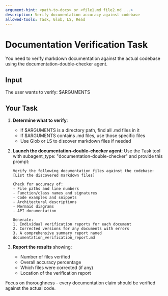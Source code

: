 ```yaml
---
argument-hint: <path-to-docs> or <file1.md file2.md ...>
description: Verify documentation accuracy against codebase
allowed-tools: Task, Glob, LS, Read
---
```


# Documentation Verification Task

You need to verify markdown documentation against the actual codebase using the documentation-double-checker agent.

## Input
The user wants to verify: $ARGUMENTS

## Your Task

1. **Determine what to verify**:
   - If $ARGUMENTS is a directory path, find all .md files in it
   - If $ARGUMENTS contains .md files, use those specific files
   - Use Glob or LS to discover markdown files if needed

2. **Launch the documentation-double-checker agent**:
   Use the Task tool with subagent_type: "documentation-double-checker" and provide this prompt:

   ```
   Verify the following documentation files against the codebase:
   [List the discovered markdown files]
   
   Check for accuracy of:
   - File paths and line numbers
   - Function/class names and signatures
   - Code examples and snippets
   - Architectural descriptions
   - Mermaid diagrams
   - API documentation
   
   Generate:
   1. Individual verification reports for each document
   2. Corrected versions for any documents with errors
   3. A comprehensive summary report named documentation_verification_report.md
   ```

3. **Report the results** showing:
   - Number of files verified
   - Overall accuracy percentage
   - Which files were corrected (if any)
   - Location of the verification report

Focus on thoroughness - every documentation claim should be verified against the actual code.